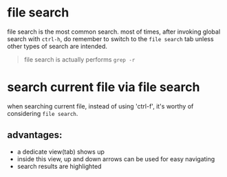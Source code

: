 # file search
file search is the most common search. most of times, after invoking global search with `ctrl-h`,
do remember to switch to the `file search` tab unless other types of search are intended.
> file search is actually performs `grep -r`

# search current file via file search 
when searching current file, instead of using 'ctrl-f', it's worthy of considering `file search`.
## advantages:
- a dedicate view(tab) shows up
- inside this view, up and down arrows can be used for easy navigating
- search results are highlighted
